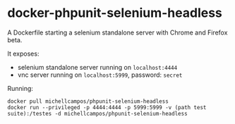 docker-phpunit-selenium-headless
===================================

A Dockerfile starting a selenium standalone server with Chrome and Firefox beta.

It exposes:
- selenium standalone server running on `localhost:4444`
- vnc server running on `localhost:5999`, password: `secret`

Running:

```shell
docker pull michellcampos/phpunit-selenium-headless
docker run --privileged -p 4444:4444 -p 5999:5999 -v (path test suite):/testes -d michellcampos/phpunit-selenium-headless
```
